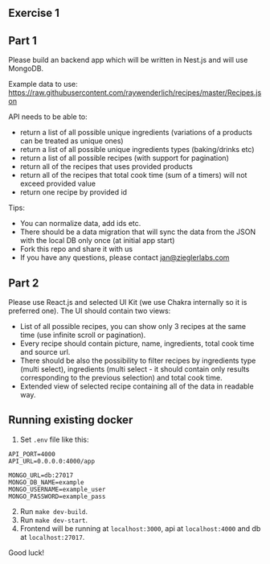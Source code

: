## Exercise 1

## Part 1
Please build an backend app which will be written in Nest.js and will use MongoDB.

Example data to use: https://raw.githubusercontent.com/raywenderlich/recipes/master/Recipes.json

API needs to be able to:
- return a list of all possible unique ingredients (variations of a products can be treated as unique ones)
- return a list of all possible unique ingredients types (baking/drinks etc)
- return a list of all possible recipes (with support for pagination)
- return all of the recipes that uses provided products
- return all of the recipes that total cook time (sum of a timers) will not exceed provided value
- return one recipe by provided id

Tips:
- You can normalize data, add ids etc.
- There should be a data migration that will sync the data from the JSON with the local DB only once (at initial app start)
- Fork this repo and share it with us
- If you have any questions, please contact jan@zieglerlabs.com

## Part 2
Please use React.js and selected UI Kit (we use Chakra internally so it is preferred one).
The UI should contain two views:
- List of all possible recipes, you can show only 3 recipes at the same time (use infinite scroll or pagination).
- Every recipe should contain picture, name, ingredients, total cook time and source url.
- There should be also the possibility to filter recipes by ingredients type (multi select), ingredients (multi select - it should contain only results corresponding to the previous selection) and total cook time.
- Extended view of selected recipe containing all of the data in readable way.

## Running existing docker
1. Set `.env` file like this:

```
API_PORT=4000
API_URL=0.0.0.0:4000/app

MONGO_URL=db:27017
MONGO_DB_NAME=example
MONGO_USERNAME=example_user
MONGO_PASSWORD=example_pass
```
2. Run `make dev-build`.
3. Run `make dev-start`.
4. Frontend will be running at `localhost:3000`, api at `localhost:4000` and db at `localhost:27017`.


Good luck!
